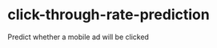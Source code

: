 click-through-rate-prediction
=============================
Predict whether a mobile ad will be clicked
